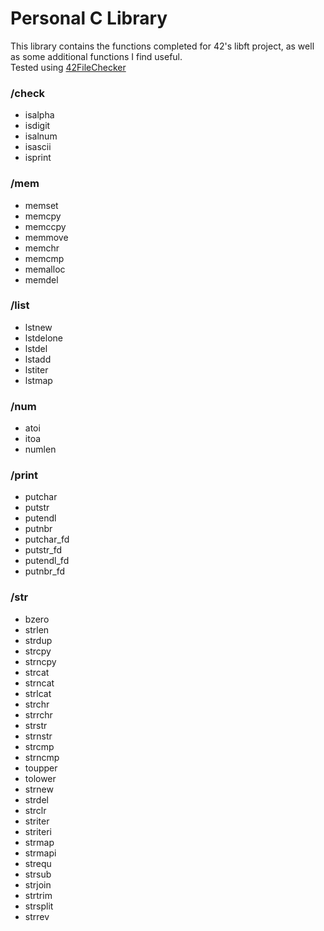 # Personal C Library

This library contains the functions completed for 42's libft project, as well as some additional functions I find useful.  
Tested using [42FileChecker](https://github.com/jgigault/42FileChecker)

### /check
- isalpha
- isdigit
- isalnum
- isascii
- isprint

### /mem
- memset
- memcpy
- memccpy
- memmove
- memchr
- memcmp
- memalloc
- memdel

### /list
- lstnew
- lstdelone
- lstdel
- lstadd
- lstiter
- lstmap

### /num
- atoi
- itoa
- numlen

### /print
- putchar
- putstr
- putendl
- putnbr
- putchar_fd
- putstr_fd
- putendl_fd
- putnbr_fd

### /str
- bzero
- strlen
- strdup
- strcpy
- strncpy
- strcat
- strncat
- strlcat
- strchr
- strrchr
- strstr
- strnstr
- strcmp
- strncmp
- toupper
- tolower
- strnew
- strdel
- strclr
- striter
- striteri
- strmap
- strmapi
- strequ
- strsub
- strjoin
- strtrim
- strsplit
- strrev
